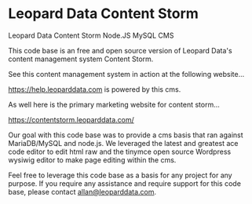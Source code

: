 # Leopard Data Content Storm
Leopard Data Content Storm Node.JS MySQL CMS

This code base is an free and open source version of Leopard Data's content management system
Content Storm.

See this content management system in action at the following website...

https://help.leoparddata.com is powered by this cms.

As well here is the primary marketing website for content storm...

https://contentstorm.leoparddata.com/

Our goal with this code base was to provide a cms basis that ran against MariaDB/MySQL and 
node.js.  We leveraged the latest and greatest ace code editor to edit html raw and the tinymce
open source Wordpress wysiwig editor to make page editing within the cms.  

Feel free to leverage this code base as a basis for any project for any purpose.  If you require
any assistance and require support for this code base, please contact allan@leoparddata.com.


